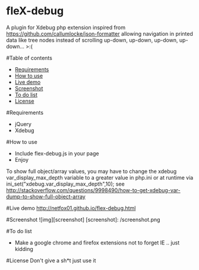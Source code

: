 # fleX-debug
A plugin for Xdebug php extension inspired from https://github.com/callumlocke/json-formatter allowing navigation in printed data like tree nodes instead of scrolling up-down, up-down, up-down, up-down... >:( 

#Table of contents

- [Requirements](#requirements)
- [How to use](#how-to-use)
- [Live demo](#demo)
- [Screenshot ](#screenshot)
- [To do list](#to-do-list)
- [License](#license)


#<a name="requirements"></a>Requirements
- jQuery
- Xdebug

#<a name="how-to-use"></a>How to use
- Include flex-debug.js in your page 
- Enjoy

To show full object/array values, you may have to change the xdebug var_display_max_depth variable to a greater value in php.ini or at runtime via ini_set("xdebug.var_display_max_depth",10);
see http://stackoverflow.com/questions/9998490/how-to-get-xdebug-var-dump-to-show-full-object-array

#<a name="demo"></a>Live demo
http://netfox01.github.io/flex-debug.html 

#<a name="screenshot"></a>Screenshot
![img][screenshot]
[screenshot]: /screenshot.png

#<a name="to-do-list"></a>To do list
- Make a google chrome and firefox extensions not to forget IE .. just kidding 

#<a name="license"></a>License
Don't give a sh*t just use it 